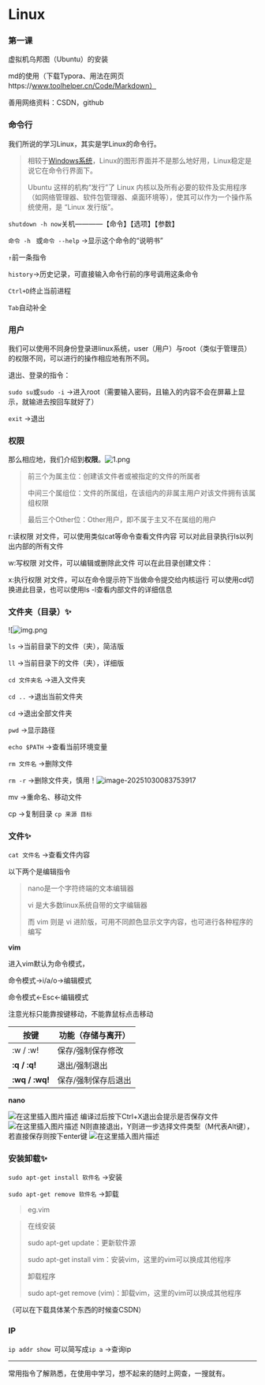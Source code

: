 # Linux

### 第一课

虚拟机乌邦图（Ubuntu）的安装

md的使用（下载Typora、用法在网页https://www.toolhelper.cn/Code/Markdown）

善用网络资料：CSDN，github

### 命令行

我们所说的学习Linux，其实是学Linux的命令行。

> 相较于[Windows系统](https://so.csdn.net/so/search?q=Windows系统&spm=1001.2101.3001.7020)，Linux的图形界面并不是那么地好用，Linux稳定是说它在命令行界面下。
>
> Ubuntu 这样的机构“发行”了 Linux 内核以及所有必要的软件及实用程序（如网络管理器、软件包管理器、桌面环境等），使其可以作为一个操作系统使用，是 “Linux 发行版”。

`shutdown -h now`关机————【命令】【选项】【参数】

`命令 -h ` 或`命令 --help`  →显示这个命令的“说明书”

`↑`前一条指令

`history`→历史记录，可直接输入命令行前的序号调用这条命令

`Ctrl+D`终止当前进程

`Tab`自动补全

### 用户

我们可以使用不同身份登录进linux系统，user（用户）与root（类似于管理员）的权限不同，可以进行的操作相应地有所不同。

退出、登录的指令：

`sudo su`或`sudo -i`	→进入root（需要输入密码，且输入的内容不会在屏幕上显示，就输进去按回车就好了）

`exit`	→退出

### 权限

那么相应地，我们介绍到**权限**。![1.png](1.png)

>前三个为属主位：创建该文件者或被指定的文件的所属者
>
>中间三个属组位：文件的所属组，在该组内的非属主用户对该文件拥有该属组权限
>
>最后三个Other位：Other用户，即不属于主又不在属组的用户

r:读权限          对文件，可以使用类似cat等命令查看文件内容	可以对此目录执行ls以列出内部的所有文件

w:写权限          对文件，可以编辑或删除此文件	可以在此目录创建文件：

x:执行权限	对文件，可以在命令提示符下当做命令提交给内核运行	可以使用cd切换进此目录，也可以使用ls -l查看内部文件的详细信息

### 文件夹（目录）✨

![![img.png](2.png)



`ls`	→当前目录下的文件（夹），简洁版

`ll`	→当前目录下的文件（夹），详细版

`cd 文件夹名`	→进入文件夹

`cd ..`	→退出当前文件夹

`cd`	→退出全部文件夹

`pwd`	→显示路径

`echo $PATH`	→查看当前环境变量

`rm 文件名`	→删除文件

`rm -r`	→删除文件夹，慎用！![image-20251030083753917](3.png)

mv 	→重命名、移动文件

cp	→复制目录 `cp 来源 目标`

### 文件✨

`cat 文件名`	→查看文件内容

以下两个是编辑指令

> nano是一个字符终端的文本编辑器
>
> vi 是大多数linux系统自带的文字编辑器
>
> 而 vim 则是 vi 进阶版，可用不同颜色显示文字内容，也可进行各种程序的编写

**vim**

进入vim默认为命令模式，

命令模式→i/a/o→编辑模式

命令模式←Esc←编辑模式

注意光标只能靠按键移动，不能靠鼠标点击移动

| 按键           | 功能（存储与离开）  |
| -------------- | ------------------- |
| :w / :w!       | 保存/强制保存修改   |
| **:q / :q!**   | 退出/强制退出       |
| **:wq / :wq!** | 保存/强制保存后退出 |

**nano**

![在这里插入图片描述](https://i-blog.csdnimg.cn/blog_migrate/7d46bef93b5182e05ec7c5760e6f10a8.png)
编译过后按下Ctrl+X退出会提示是否保存文件
![在这里插入图片描述](https://i-blog.csdnimg.cn/blog_migrate/84c5f2d77933824537e93424cd6c5a57.png)
N则直接退出，Y则进一步选择文件类型（M代表Alt键），若直接保存则按下enter键
![在这里插入图片描述](https://i-blog.csdnimg.cn/blog_migrate/50d011fdb3ef0ade12b75dc64db443ed.png)

### 安装卸载✨

`sudo apt-get install 软件名`	→安装

`sudo apt-get remove 软件名`	→卸载

> eg.vim

>在线安装
>
>sudo apt-get update：更新软件源
>
>sudo apt-get install vim：安装vim，这里的vim可以换成其他程序
>
>卸载程序
>
>sudo apt-get remove (vim)：卸载vim，这里的vim可以换成其他程序

（可以在下载具体某个东西的时候查CSDN）

### IP

`ip addr show `可以简写成`ip a`	→查询ip

------

常用指令了解熟悉，在使用中学习，想不起来的随时上网查，一搜就有。
